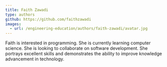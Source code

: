 ```yaml
---
title: Faith Zawadi
type: authors
github: https://github.com/faithzawadi
images:
  - url: /engineering-education/authors/faith-zawadi/avatar.jpg 
---
```


Faith is interested in programming. She is currently learning computer science. She is looking to collaborate on software development. She portrays excellent skills and demonstrates the ability to improve knowledge advancement in technology.
